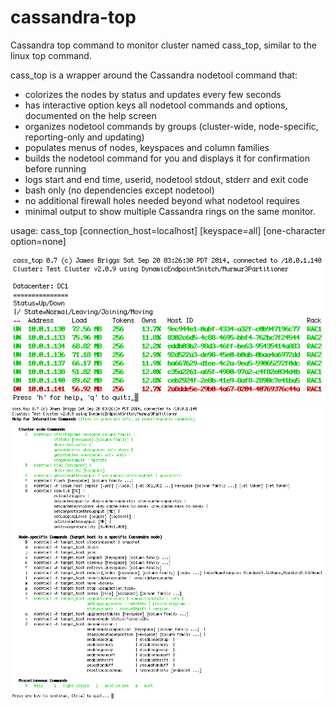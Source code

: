 cassandra-top
=============

Cassandra top command to monitor cluster named cass_top, similar to the linux top command.

cass_top is a wrapper around the Cassandra nodetool command that:

- colorizes the nodes by status and updates every few seconds
- has interactive option keys all nodetool commands and options, documented on the help screen
- organizes nodetool commands by groups (cluster-wide, node-specific, reporting-only and updating)
- populates menus of nodes, keyspaces and column families
- builds the nodetool command for you and displays it for confirmation before running
- logs start and end time, userid, nodetool stdout, stderr and exit code
- bash only (no dependencies except nodetool)
- no additional firewall holes needed beyond what nodetool requires
- minimal output to show multiple Cassandra rings on the same monitor.

usage: cass_top [connection_host=localhost] [keyspace=all] [one-character option=none]

![cass_top screenshot](cass_top.png?raw=true "cass_top screenshot")
![cass_top_help screenshot](cass_top_help.png?raw=true "cass_top_help screenshot")

